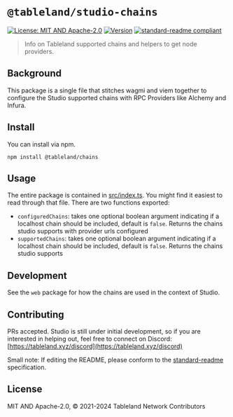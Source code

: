 # `@tableland/studio-chains`

[![License: MIT AND Apache-2.0](https://img.shields.io/badge/License-MIT%20AND%20Apache--2.0-blue.svg)](./LICENSE)
[![Version](https://img.shields.io/badge/dynamic/json?url=https%3A%2F%2Fraw.githubusercontent.com%2Ftablelandnetwork%2Fstudio%2Fmain%2Fpackages%2Fchains%2Fpackage.json&query=%24.version&label=Version)](./package.json)
[![standard-readme compliant](https://img.shields.io/badge/standard--readme-OK-green.svg)](https://github.com/RichardLitt/standard-readme)

> Info on Tableland supported chains and helpers to get node providers.

## Background

This package is a single file that stitches wagmi and viem together to configure the Studio supported chains with RPC Providers like Alchemy and Infura.

## Install

You can install via npm.

```
npm install @tableland/chains
```

## Usage

The entire package is contained in [src/index.ts](https://github.com/tablelandnetwork/studio/blob/main/packages/chains/src/index.ts). You might find it easiest to read through that file.
There are two functions exported:

- `configuredChains`: takes one optional boolean argument indicating if a localhost chain should be included, default is `false`. Returns the chains studio supports with provider urls configured
- `supportedChains`: takes one optional boolean argument indicating if a localhost chain should be included, default is `false`. Returns the chains studio supports

## Development

See the `web` package for how the chains are used in the context of Studio.

## Contributing

PRs accepted. Studio is still under initial development, so if you are interested in helping out, feel free to connect on Discord:
[https://tableland.xyz/discord](https://tableland.xyz/discord)

Small note: If editing the README, please conform to the
[standard-readme](https://github.com/RichardLitt/standard-readme) specification.

## License

MIT AND Apache-2.0, © 2021-2024 Tableland Network Contributors
